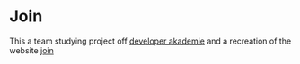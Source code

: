 # Join
This a team studying project off [developer akademie](https://developerakademie.com/) and a recreation of the website [join](https://join.com/)
